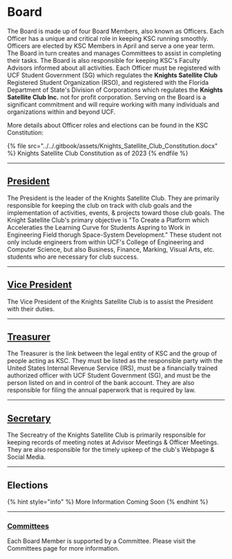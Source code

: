 # Board

The Board is made up of four Board Members, also known as Officers. Each Officer has a unique and critical role in keeping KSC running smoothly. Officers are elected by KSC Members in April and serve a one year term. The Board in turn creates and manages Committees to assist in completing their tasks. The Board is also responsible for keeping KSC's Faculty Advisors informed about all activities. Each Officer must be registered with UCF Student Government (SG) which regulates the **Knights Satellite Club** Registered Student Organization (RSO), and registered with the Florida Department of State's Division of Corporations which regulates the **Knights Satellite Club Inc.** not for profit corporation. Serving on the Board is a significant commitment and will require working with many individuals and organizations within and beyond UCF.

More details about Officer roles and elections can be found in the KSC Constitution:

{% file src="../../.gitbook/assets/Knights_Satellite_Club_Constitution.docx" %}
Knights Satellite Club Constitution as of 2023
{% endfile %}

***

## [President](president.md)

The President is the leader of the Knights Satellite Club. They are primarily responsible for keeping the club on track with club goals and the implementation of activities, events, & projects toward those club goals. The Knight Satellite Club's primary objective is "To Create a Platform which Acceleraties the Learning Curve for Students Aspring to Work in Engineering Field thorugh Space-System Development." These student not only include engineers from within UCF's College of Engineering and Computer Science, but also Business, Finance, Marking, Visual Arts, etc. students who are necessary for club success.

***

## [Vice President](vice-president.md)

The Vice President of the Knights Satellite Club is to assist the President with their duties.

***

## [Treasurer](treasurer.md)

The Treasurer is the link between the legal entity of KSC and the group of people acting as KSC. They must be listed as the responsible party with the United States Internal Revenue Service (IRS), must be a financially trained authorized officer with UCF Student Government (SG), and must be the person listed on and in control of the bank account. They are also responsible for filing the annual paperwork that is required by law.

***

## [Secretary](secretary.md)

The Secreatry of the Knights Satellite Club is primarily responsible for keeping records of meeting notes at Advisor Meetings & Officer Meetings. They are also responsible for the timely upkeep of the club's Webpage & Social Media.

***

## Elections

{% hint style="info" %}
More Information Coming Soon
{% endhint %}

***

### [Committees](../committees/)

Each Board Member is supported by a Committee. Please visit the Committees page for more information.
